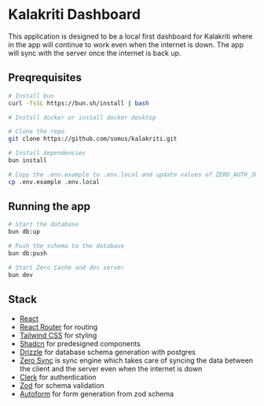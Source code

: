 # Kalakriti Dashboard

This application is designed to be a local first dashboard for Kalakriti where in the app will continue to work even when the internet is down. The app will sync with the server once the internet is back up.

## Preqrequisites
```bash
# Install bun
curl -fsSL https://bun.sh/install | bash

# Install docker or install docker desktop

# Clone the repo
git clone https://github.com/somus/kalakriti.git

# Install dependencies
bun install

# Copy the .env.example to .env.local and update values of ZERO_AUTH_JWKS_URL and VITE_CLERK_PUBLISHABLE_KEY
cp .env.example .env.local
```

## Running the app

```bash
# Start the database
bun db:up

# Push the schema to the database
bun db:push

# Start Zero Cache and dev server
bun dev
```

## Stack

- [React](https://react.dev/)
- [React Router](https://reactrouter.com/start/declarative/installation) for routing
- [Tailwind CSS](https://tailwindcss.com/) for styling
- [Shadcn](https://shadcn.com/) for predesigned components
- [Drizzle](https://orm.drizzle.team/docs/overview) for database schema generation with postgres
- [Zero Sync](https://zero.rocicorp.dev/) is sync engine which takes care of syncing the data between the client and the server even when the internet is down
- [Clerk](https://clerk.com/docs/quickstarts/react) for authentication
- [Zod](https://zod.dev/) for schema validation
- [Autoform](https://autoform.vantezzen.io/docs) for form generation from zod schema
